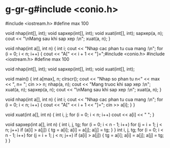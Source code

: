 # g-gr-g#include <conio.h>
#include <iostream.h>
#define max 100

void nhap(int[], int);
void sapxep(int[], int);
void xuat(int[], int);
	sapxep(a, n);
	cout << "\nMang sau khi sap xep :\n";
	xuat(a, n);
}

void nhap(int a[], int n)
{
	int i;
	cout << "Nhap cac phan tu cua mang :\n";
	for (i = 0; i < n; i++)
	{
		cout << "A[" << i + 1 << "]=";#include <conio.h>
#include <iostream.h>
#define max 100

void nhap(int[], int);
void sapxep(int[], int);
void xuat(int[], int);

void main()
{
	int a[max], n;
	clrscr();
	cout << "Nhap so phan tu n<" << max << ", n= ";
	cin >> n;
	nhap(a, n);
	cout << "Mang truoc khi sap xep :\n";
	xuat(a, n);
	sapxep(a, n);
	cout << "\nMang sau khi sap xep :\n";
	xuat(a, n);
}

void nhap(int a[], int n)
{
	int i;
	cout << "Nhap cac phan tu cua mang :\n";
	for (i = 0; i < n; i++)
	{
		cout << "A[" << i + 1 << "]=";
		cin >> a[i];
	}
}

void xuat(int a[], int n)
{
	int i, j;
	for (i = 0; i < n; i++) cout << a[i] << " ";
}

void sapxep(int a[], int n)
{
	int i, j, tg;
	for (i = 0; i < n - 1; i++)
		for (j = i + 1; j < n; j++)
			if (a[i] > a[j])
			{
				tg = a[i];
				a[i] = a[j];
				a[j] = tg;
			}
}
	int i, j, tg;
	for (i = 0; i < n - 1; i++)
		for (j = i + 1; j < n; j++)
			if (a[i] > a[j])
			{
				tg = a[i];
				a[i] = a[j];
				a[j] = tg;
			}
}
